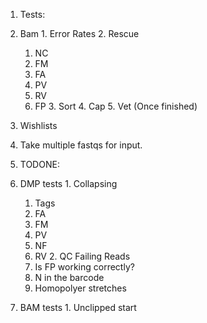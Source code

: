 1. Tests:
  1. Bam
    1. Error Rates
	2. Rescue
	  1. NC
	  2. FM
	  3. FA
	  4. PV
	  5. RV
	  6. FP
	3. Sort
	4. Cap
	5. Vet (Once finished)
2. Wishlists
  1. Take multiple fastqs for input.
	

1. TODONE:
  0. DMP tests
    1. Collapsing
      1. Tags
        1. FA
        2. FM
        3. PV
        5. NF
        6. RV
    2. QC Failing Reads
	  1. Is FP working correctly?
	  1. N in the barcode
	  2. Homopolyer stretches
  1. BAM tests
    1. Unclipped start
